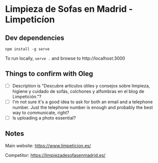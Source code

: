 # Limpieza de Sofas en Madrid - Limpeticíon

## Dev dependencies
```shell
npm install -g serve
```

To run locally, `serve .` and browse to http://localhost:3000

## Things to confirm with Oleg

- [ ] Description is "Descubre artículos útiles y consejos sobre limpieza, higiene y cuidado de sofás, colchones y alfombras en el blog de Limpetición."?
- [ ] I'm not sure it's a good idea to ask for both an email and a telephone number. Just the telephone number is enough and probably the best way to communicate, right?
- [ ] Is uploading a photo essential?

## Notes
Main website: https://www.limpeticion.es/

Competitor: https://limpiezadesofasenmadrid.es/
